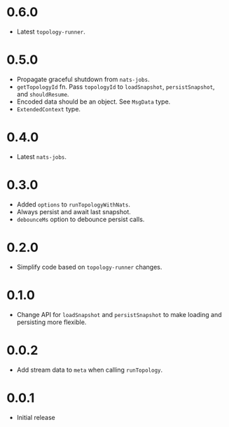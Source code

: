 # 0.6.0

* Latest `topology-runner`.

# 0.5.0

* Propagate graceful shutdown from `nats-jobs`.
* `getTopologyId` fn. Pass `topologyId` to `loadSnapshot`, `persistSnapshot`, and `shouldResume`.
* Encoded data should be an object. See `MsgData` type.
* `ExtendedContext` type.

# 0.4.0

* Latest `nats-jobs`.

# 0.3.0

* Added `options` to `runTopologyWithNats`.
* Always persist and await last snapshot.
* `debounceMs` option to debounce persist calls.

# 0.2.0

* Simplify code based on `topology-runner` changes.

# 0.1.0

* Change API for `loadSnapshot` and `persistSnapshot` to make loading and persisting
more flexible.

# 0.0.2

* Add stream data to `meta` when calling `runTopology`.

# 0.0.1

* Initial release
